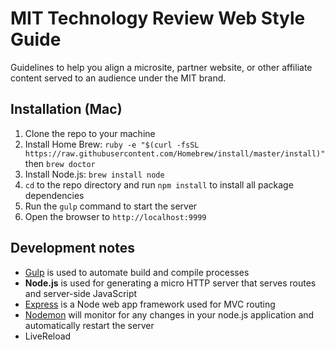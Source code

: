 # MIT Technology Review Web Style Guide
Guidelines to help you align a microsite, partner website, or other affiliate content served to an audience under the MIT brand.

## Installation (Mac)
1. Clone the repo to your machine
1. Install Home Brew: `ruby -e "$(curl -fsSL https://raw.githubusercontent.com/Homebrew/install/master/install)"` then `brew doctor`
1. Install Node.js: `brew install node`
1. `cd` to the repo directory and run `npm install` to install all package dependencies
1. Run the `gulp` command to start the server
1. Open the browser to `http://localhost:9999`

## Development notes
* [Gulp](http://gulpjs.com/) is used to automate build and compile processes
* **Node.js** is used for generating a micro HTTP server that serves routes and server-side JavaScript
* [Express](http://expressjs.com/) is a Node web app framework used for MVC routing
* [Nodemon](http://nodemon.io/) will monitor for any changes in your node.js application and automatically restart the server
* LiveReload
